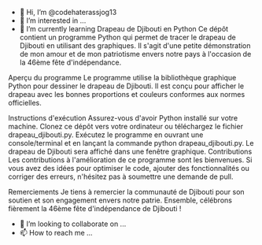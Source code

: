 - 👋 Hi, I’m @codehaterassjog13
- 👀 I’m interested in ...
- 🌱 I’m currently learning Drapeau de Djibouti en Python
Ce dépôt contient un programme Python qui permet de tracer le drapeau de Djibouti en utilisant des graphiques. Il s'agit d'une petite démonstration de mon amour et de mon patriotisme envers notre pays à l'occasion de la 46ème fête d'indépendance.

Aperçu du programme
Le programme utilise la bibliothèque graphique Python pour dessiner le drapeau de Djibouti. Il est conçu pour afficher le drapeau avec les bonnes proportions et couleurs conformes aux normes officielles.

Instructions d'exécution
Assurez-vous d'avoir Python installé sur votre machine.
Clonez ce dépôt vers votre ordinateur ou téléchargez le fichier drapeau_djibouti.py.
Exécutez le programme en ouvrant une console/terminal et en lançant la commande python drapeau_djibouti.py.
Le drapeau de Djibouti sera affiché dans une fenêtre graphique.
Contributions
Les contributions à l'amélioration de ce programme sont les bienvenues. Si vous avez des idées pour optimiser le code, ajouter des fonctionnalités ou corriger des erreurs, n'hésitez pas à soumettre une demande de pull.

Remerciements
Je tiens à remercier la communauté de Djibouti pour son soutien et son engagement envers notre patrie. Ensemble, célébrons fièrement la 46ème fête d'indépendance de Djibouti !
- 💞️ I’m looking to collaborate on ...
- 📫 How to reach me ...

<!---
codehaterassjog13/codehaterassjog13 is a ✨ special ✨ repository because its `README.md` (this file) appears on your GitHub profile.
You can click the Preview link to take a look at your changes.
--->
